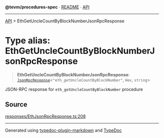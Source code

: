 **@tevm/procedures-spec** ∙ [README](../README.md) ∙ [API](../API.md)

***

[API](../API.md) > EthGetUncleCountByBlockNumberJsonRpcResponse

# Type alias: EthGetUncleCountByBlockNumberJsonRpcResponse

> **EthGetUncleCountByBlockNumberJsonRpcResponse**: [`JsonRpcResponse`](JsonRpcResponse.md)\<`"eth_getUncleCountByBlockNumber"`, `Hex`, `string`\>

JSON-RPC response for `eth_getUncleCountByBlockNumber` procedure

## Source

[responses/EthJsonRpcResponse.ts:208](https://github.com/evmts/tevm-monorepo/blob/main/core/procedures-spec/src/responses/EthJsonRpcResponse.ts#L208)

***
Generated using [typedoc-plugin-markdown](https://www.npmjs.com/package/typedoc-plugin-markdown) and [TypeDoc](https://typedoc.org/)
